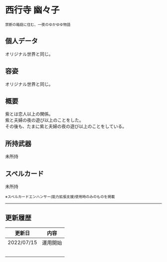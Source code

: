 # 西行寺 幽々子
<sup>禁断の箱庭に住む、一夜のゆかゆゆ物語</sup>

## 個人データ
オリジナル世界と同じ。

## 容姿
オリジナル世界と同じ。

## 概要
紫とは恋人以上の関係。<br />
紫と夫婦の夜の遊び以上のことをした。<br />
その後も、たまに紫と夫婦の夜の遊び以上のことをしている。

## 所持武器
未所持

## スペルカード
未所持

<sup>
※スペルカードエンハンサー(能力拡張支援)使用時のみのものを掲載
</sup>

***

## 更新履歴
| 更新日 | 内容 |
| :---: | :---: |
| 2022/07/15 | 運用開始 |
| | |
| | |
| | |
| | |
| | |

